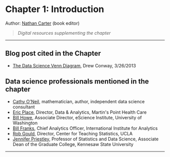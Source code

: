 
# Chapter 1: Introduction

Author: [Nathan Carter](https://nathancarter.github.io/) (book editor)

> *Digital resources supplementing the chapter*

---

## Blog post cited in the Chapter

 * [The Data Science Venn Diagram](http://drewconway.com/zia/2013/3/26/the-data-science-venn-diagram),
   Drew Conway, 3/26/2013

## Data science professionals mentioned in the chapter

 * [Cathy O'Neil](https://mathbabe.org/), mathematician, author,
   independent data science consultant
 * [Eric Place](https://www.linkedin.com/in/eric-place-3a63101/),
   Director, Data & Analytics, Martin's Point Health Care
 * [Bill Howe](https://escience.washington.edu/people/bill-howe/),
   Associate Director, eScience Institute, University of Washington
 * [Bill Franks](https://www.linkedin.com/in/billfranksga/),
   Chief Analytics Officer, International Institute for Analytics
 * [Rob Gould](http://www.stat.ucla.edu/~rgould/Home/About_Me.html),
   Director, Center for Teaching Statistics, UCLA
 * [Jennifer Priestley](http://facultyweb.kennesaw.edu/jpriestl/),
   Professor of Statistics and Data Science,
   Associate Dean of the Graduate College, Kennesaw State University

---
